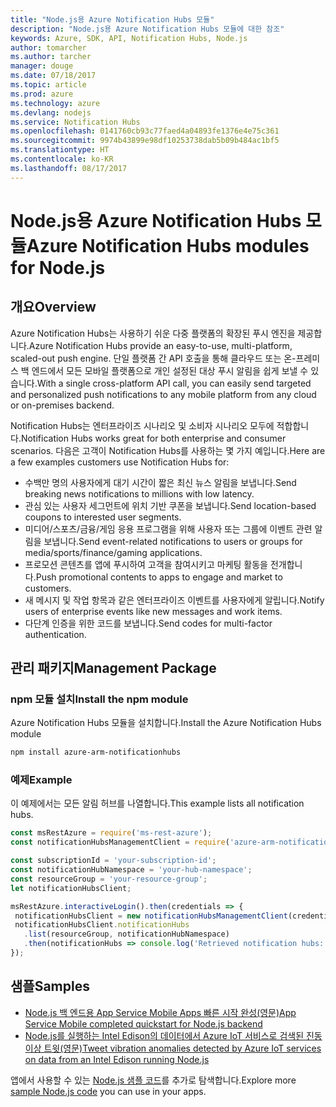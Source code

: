 ```yaml
---
title: "Node.js용 Azure Notification Hubs 모듈"
description: "Node.js용 Azure Notification Hubs 모듈에 대한 참조"
keywords: Azure, SDK, API, Notification Hubs, Node.js
author: tomarcher
ms.author: tarcher
manager: douge
ms.date: 07/18/2017
ms.topic: article
ms.prod: azure
ms.technology: azure
ms.devlang: nodejs
ms.service: Notification Hubs
ms.openlocfilehash: 0141760cb93c77faed4a04893fe1376e4e75c361
ms.sourcegitcommit: 9974b43899e98df10253738dab5b09b484ac1bf5
ms.translationtype: HT
ms.contentlocale: ko-KR
ms.lasthandoff: 08/17/2017
---
```

# <a name="azure-notification-hubs-modules-for-nodejs"></a><span data-ttu-id="7ca3b-104">Node.js용 Azure Notification Hubs 모듈</span><span class="sxs-lookup"><span data-stu-id="7ca3b-104">Azure Notification Hubs modules for Node.js</span></span>

## <a name="overview"></a><span data-ttu-id="7ca3b-105">개요</span><span class="sxs-lookup"><span data-stu-id="7ca3b-105">Overview</span></span>

<span data-ttu-id="7ca3b-106">Azure Notification Hubs는 사용하기 쉬운 다중 플랫폼의 확장된 푸시 엔진을 제공합니다.</span><span class="sxs-lookup"><span data-stu-id="7ca3b-106">Azure Notification Hubs provide an easy-to-use, multi-platform, scaled-out push engine.</span></span> <span data-ttu-id="7ca3b-107">단일 플랫폼 간 API 호출을 통해 클라우드 또는 온-프레미스 백 엔드에서 모든 모바일 플랫폼으로 개인 설정된 대상 푸시 알림을 쉽게 보낼 수 있습니다.</span><span class="sxs-lookup"><span data-stu-id="7ca3b-107">With a single cross-platform API call, you can easily send targeted and personalized push notifications to any mobile platform from any cloud or on-premises backend.</span></span>

<span data-ttu-id="7ca3b-108">Notification Hubs는 엔터프라이즈 시나리오 및 소비자 시나리오 모두에 적합합니다.</span><span class="sxs-lookup"><span data-stu-id="7ca3b-108">Notification Hubs works great for both enterprise and consumer scenarios.</span></span> <span data-ttu-id="7ca3b-109">다음은 고객이 Notification Hubs를 사용하는 몇 가지 예입니다.</span><span class="sxs-lookup"><span data-stu-id="7ca3b-109">Here are a few examples customers use Notification Hubs for:</span></span>
- <span data-ttu-id="7ca3b-110">수백만 명의 사용자에게 대기 시간이 짧은 최신 뉴스 알림을 보냅니다.</span><span class="sxs-lookup"><span data-stu-id="7ca3b-110">Send breaking news notifications to millions with low latency.</span></span>
- <span data-ttu-id="7ca3b-111">관심 있는 사용자 세그먼트에 위치 기반 쿠폰을 보냅니다.</span><span class="sxs-lookup"><span data-stu-id="7ca3b-111">Send location-based coupons to interested user segments.</span></span>
- <span data-ttu-id="7ca3b-112">미디어/스포츠/금융/게임 응용 프로그램을 위해 사용자 또는 그룹에 이벤트 관련 알림을 보냅니다.</span><span class="sxs-lookup"><span data-stu-id="7ca3b-112">Send event-related notifications to users or groups for media/sports/finance/gaming applications.</span></span>
- <span data-ttu-id="7ca3b-113">프로모션 콘텐츠를 앱에 푸시하여 고객을 참여시키고 마케팅 활동을 전개합니다.</span><span class="sxs-lookup"><span data-stu-id="7ca3b-113">Push promotional contents to apps to engage and market to customers.</span></span>
- <span data-ttu-id="7ca3b-114">새 메시지 및 작업 항목과 같은 엔터프라이즈 이벤트를 사용자에게 알립니다.</span><span class="sxs-lookup"><span data-stu-id="7ca3b-114">Notify users of enterprise events like new messages and work items.</span></span>
- <span data-ttu-id="7ca3b-115">다단계 인증을 위한 코드를 보냅니다.</span><span class="sxs-lookup"><span data-stu-id="7ca3b-115">Send codes for multi-factor authentication.</span></span>

## <a name="management-package"></a><span data-ttu-id="7ca3b-116">관리 패키지</span><span class="sxs-lookup"><span data-stu-id="7ca3b-116">Management Package</span></span>

### <a name="install-the-npm-module"></a><span data-ttu-id="7ca3b-117">npm 모듈 설치</span><span class="sxs-lookup"><span data-stu-id="7ca3b-117">Install the npm module</span></span>

<span data-ttu-id="7ca3b-118">Azure Notification Hubs 모듈을 설치합니다.</span><span class="sxs-lookup"><span data-stu-id="7ca3b-118">Install the Azure Notification Hubs module</span></span> 

```bash
npm install azure-arm-notificationhubs
```

### <a name="example"></a><span data-ttu-id="7ca3b-119">예제</span><span class="sxs-lookup"><span data-stu-id="7ca3b-119">Example</span></span>

<span data-ttu-id="7ca3b-120">이 예제에서는 모든 알림 허브를 나열합니다.</span><span class="sxs-lookup"><span data-stu-id="7ca3b-120">This example lists all notification hubs.</span></span>

 ```javascript
const msRestAzure = require('ms-rest-azure');
const notificationHubsManagementClient = require('azure-arm-notificationhubs');

const subscriptionId = 'your-subscription-id';
const notificationHubNamespace = 'your-hub-namespace';
const resourceGroup = 'your-resource-group';
let notificationHubsClient;

msRestAzure.interactiveLogin().then(credentials => {
  notificationHubsClient = new notificationHubsManagementClient(credentials, subscriptionId);
  notificationHubsClient.notificationHubs
    .list(resourceGroup, notificationHubNamespace)
    .then(notificationHubs => console.log('Retrieved notification hubs: ', notificationHubs));
});
```

## <a name="samples"></a><span data-ttu-id="7ca3b-121">샘플</span><span class="sxs-lookup"><span data-stu-id="7ca3b-121">Samples</span></span>

* [<span data-ttu-id="7ca3b-122">Node.js 백 엔드용 App Service Mobile Apps 빠른 시작 완성(영문)</span><span class="sxs-lookup"><span data-stu-id="7ca3b-122">App Service Mobile completed quickstart for Node.js backend</span></span>](https://azure.microsoft.com/resources/samples/app-service-mobile-nodejs-backend-quickstart/)
* [<span data-ttu-id="7ca3b-123">Node.js를 실행하는 Intel Edison의 데이터에서 Azure IoT 서비스로 검색된 진동 이상 트윗(영문)</span><span class="sxs-lookup"><span data-stu-id="7ca3b-123">Tweet vibration anomalies detected by Azure IoT services on data from an Intel Edison running Node.js</span></span>](https://azure.microsoft.com/resources/samples/iot-hub-nodejs-intel-edison-vibration-anomaly-detection/)

<span data-ttu-id="7ca3b-124">앱에서 사용할 수 있는 [Node.js 샘플 코드](https://azure.microsoft.com/resources/samples/?platform=nodejs)를 추가로 탐색합니다.</span><span class="sxs-lookup"><span data-stu-id="7ca3b-124">Explore more [sample Node.js code](https://azure.microsoft.com/resources/samples/?platform=nodejs) you can use in your apps.</span></span>
